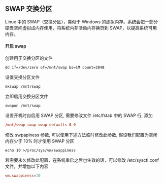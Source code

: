 ## SWAP 交换分区

Linux 中的 SWAP（交换分区），类似于 Windows 的虚拟内存。系统会把一部分硬盘空间虚拟成内存使用，将系统内非活动内存换页到 SWAP，以提高系统可用内存。

#### 开启 swap

创建用于交换分区的文件

```shell
dd if=/dev/zero of=/mnt/swap bs=1M count=2048 
```

设置交换分区文件

```shell
mkswap /mnt/swap
```

立即启用交换分区文件

```shell
swapon /mnt/swap
```

设置开机时自启用 SWAP 分区, 需要修改文件 /etc/fstab 中的 SWAP 行, 添加

```conf
/mnt/swap swap swap defaults 0 0
```

修改 swpapiness 参数, 可以使用下述方法临时修改此参数, 假设我们配置为空闲内存少于 10% 时才使用 SWAP 分区

```shell
echo 10 >/proc/sys/vm/swappiness
```

若需要永久修改此配置，在系统重启之后也生效的话，可以修改 /etc/sysctl.conf 文件，并增加以下内容

```conf
vm.swappiness=10
```


